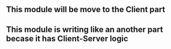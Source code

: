 ## This module will be move to the Client part
## This module is writing like an another part becase it has Client-Server logic